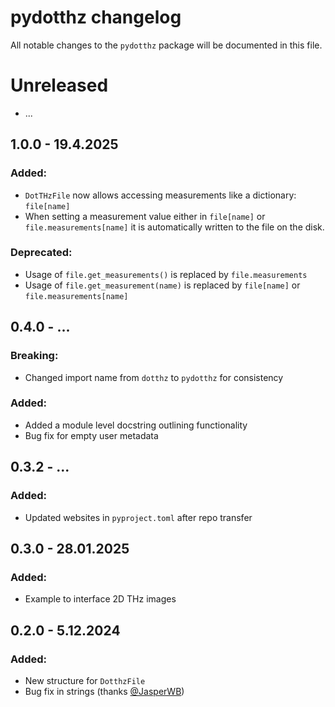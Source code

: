 # pydotthz changelog

All notable changes to the `pydotthz` package will be documented in this file.

# Unreleased

* ...

## 1.0.0 - 19.4.2025

### Added:

* `DotTHzFile` now allows accessing measurements like a dictionary: `file[name]`
* When setting a measurement value either in `file[name]` or `file.measurements[name]` it is automatically written to
  the file on the disk.

### Deprecated:

* Usage of `file.get_measurements()` is replaced by `file.measurements`
* Usage of `file.get_measurement(name)` is replaced by `file[name]` or `file.measurements[name]`

## 0.4.0 - ...

### Breaking:

* Changed import name from `dotthz` to `pydotthz` for consistency

### Added:

* Added a module level docstring outlining functionality
* Bug fix for empty user metadata

## 0.3.2 - ...

### Added:

* Updated websites in `pyproject.toml` after repo transfer

## 0.3.0 - 28.01.2025

### Added:

* Example to interface 2D THz images

## 0.2.0 - 5.12.2024

### Added:

* New structure for `DotthzFile`
* Bug fix in strings (thanks [@JasperWB](https://github.com/JasperWB))


